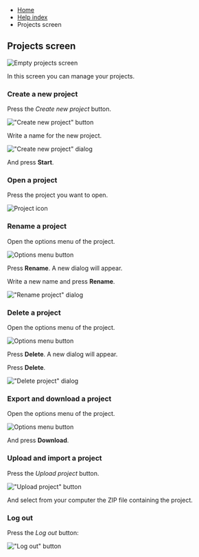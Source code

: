 <ul class="breadcrumb">
    <li><a href="">Home</a></li>
    <li><a href="help.html">Help index</a></li>
    <li>Projects screen</li>
</ul>

## Projects screen

![Empty projects screen](assets/img/projects_screen/introduction_1.png)

In this screen you can manage your projects.

### Create a new project

Press the *Create new project* button.

!["Create new project" button](assets/img/projects_screen/create_1.png)

Write a name for the new project.

!["Create new project" dialog](assets/img/projects_screen/create_2.png)

And press **Start**.

### Open a project

Press the project you want to open.

![Project icon](assets/img/projects_screen/open_1.png)

### Rename a project

Open the options menu of the project.

![Options menu button](assets/img/projects_screen/options.png)

Press **Rename**. A new dialog will appear.

Write a new name and press **Rename**.

!["Rename project" dialog](assets/img/projects_screen/rename_1.png)

### Delete a project

Open the options menu of the project.

![Options menu button](assets/img/projects_screen/options.png)

Press **Delete**. A new dialog will appear.

Press **Delete**.

!["Delete project" dialog](assets/img/projects_screen/delete_1.png)

### Export and download a project

Open the options menu of the project.

![Options menu button](assets/img/projects_screen/options.png)

And press **Download**.

### Upload and import a project

Press the *Upload project* button.

!["Upload project" button](assets/img/projects_screen/upload_1.png)

And select from your computer the ZIP file containing the project.

### Log out

Press the *Log out* button:

!["Log out" button](assets/img/projects_screen/log-out_1.png)
